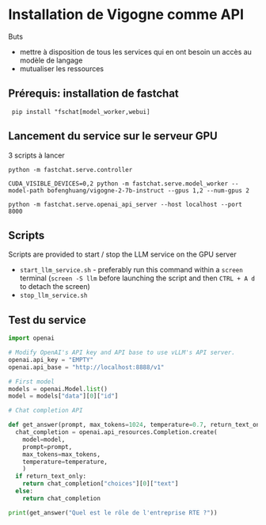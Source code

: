 # Installation de Vigogne comme API

Buts 
- mettre à disposition de tous les services qui en ont besoin un accès au modèle de langage
- mutualiser les ressources

## Prérequis: installation de fastchat

``` pip install "fschat[model_worker,webui]```

## Lancement du service sur le serveur GPU

3 scripts à lancer

```python -m fastchat.serve.controller```


```CUDA_VISIBLE_DEVICES=0,2 python -m fastchat.serve.model_worker --model-path bofenghuang/vigogne-2-7b-instruct --gpus 1,2 --num-gpus 2```

```python -m fastchat.serve.openai_api_server --host localhost --port 8000```

## Scripts

Scripts are provided to start / stop the LLM service on the GPU server
- `start_llm_service.sh` - preferably run this command within a `screen` terminal
  (`screen -S llm` before launching the script and then `CTRL + A d` to detach the screen) 
- `stop_llm_service.sh`

## Test du service

```python
import openai

# Modify OpenAI's API key and API base to use vLLM's API server.
openai.api_key = "EMPTY"
openai.api_base = "http://localhost:8888/v1"

# First model
models = openai.Model.list()
model = models["data"][0]["id"]

# Chat completion API

def get_answer(prompt, max_tokens=1024, temperature=0.7, return_text_only=True):
  chat_completion = openai.api_resources.Completion.create(
    model=model,
    prompt=prompt,
    max_tokens=max_tokens,
    temperature=temperature,
    )
  if return_text_only:
    return chat_completion["choices"][0]["text"]
  else:
    return chat_completion

print(get_answer("Quel est le rôle de l'entreprise RTE ?"))
```



